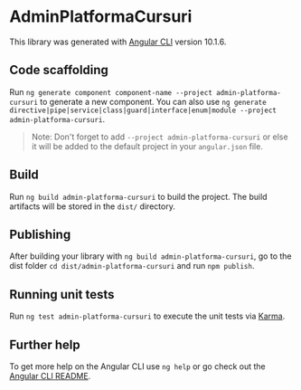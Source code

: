 # AdminPlatformaCursuri

This library was generated with [Angular CLI](https://github.com/angular/angular-cli) version 10.1.6.

## Code scaffolding

Run `ng generate component component-name --project admin-platforma-cursuri` to generate a new component. You can also use `ng generate directive|pipe|service|class|guard|interface|enum|module --project admin-platforma-cursuri`.
> Note: Don't forget to add `--project admin-platforma-cursuri` or else it will be added to the default project in your `angular.json` file. 

## Build

Run `ng build admin-platforma-cursuri` to build the project. The build artifacts will be stored in the `dist/` directory.

## Publishing

After building your library with `ng build admin-platforma-cursuri`, go to the dist folder `cd dist/admin-platforma-cursuri` and run `npm publish`.

## Running unit tests

Run `ng test admin-platforma-cursuri` to execute the unit tests via [Karma](https://karma-runner.github.io).

## Further help

To get more help on the Angular CLI use `ng help` or go check out the [Angular CLI README](https://github.com/angular/angular-cli/blob/master/README.md).
